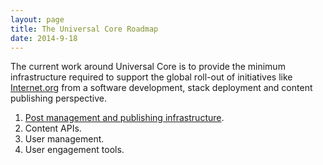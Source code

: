 ```yaml
---
layout: page
title: The Universal Core Roadmap
date: 2014-9-18
---
```


The current work around Universal Core is to provide the minimum
infrastructure required to support the global roll-out of initiatives
like [Internet.org](http://internet.org/) from a software development,
stack deployment and content publishing perspective.

1. [Post management and publishing infrastructure]({{site.baseurl}}/roadmap/publishing-infrastructure.html).
2. Content APIs.
3. User management.
4. User engagement tools.

